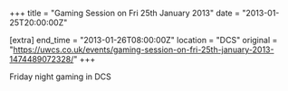 +++
title = "Gaming Session on Fri 25th January 2013"
date = "2013-01-25T20:00:00Z"

[extra]
end_time = "2013-01-26T08:00:00Z"
location = "DCS"
original = "https://uwcs.co.uk/events/gaming-session-on-fri-25th-january-2013-1474489072328/"
+++

Friday night gaming in DCS

